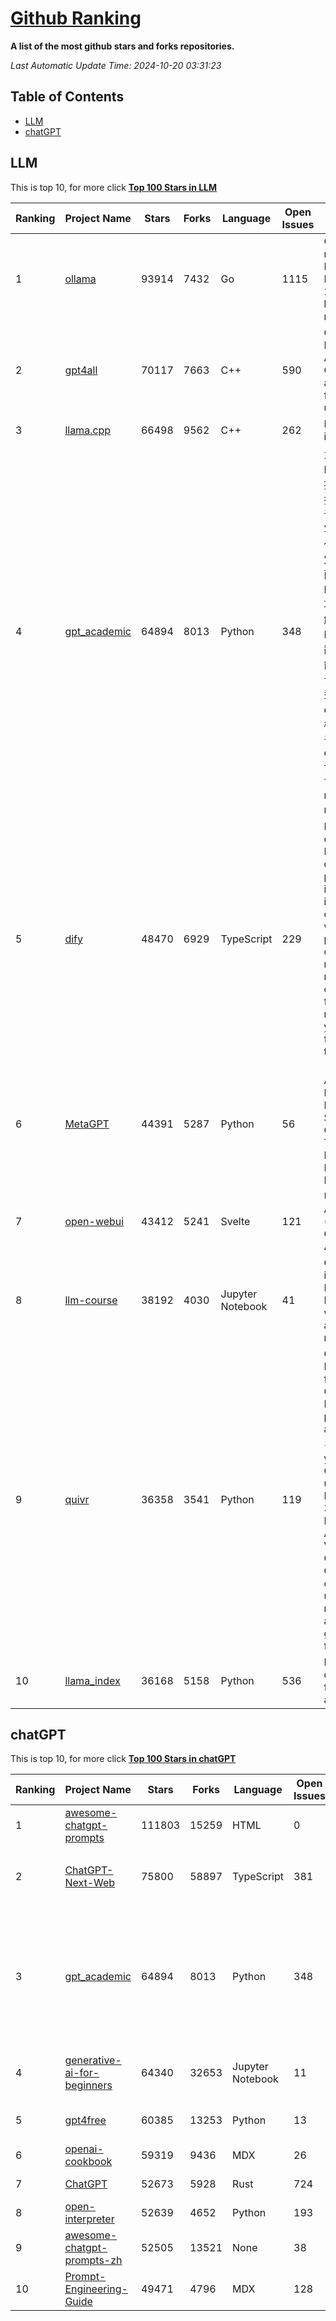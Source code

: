[Github Ranking](./README.md)
==========

**A list of the most github stars and forks repositories.**

*Last Automatic Update Time: 2024-10-20 03:31:23*

## Table of Contents
 * [LLM](#LLM)
 * [chatGPT](#chatGPT)

## LLM

This is top 10, for more click **[Top 100 Stars in LLM](Top100/LLM.md)**

| Ranking | Project Name | Stars | Forks | Language | Open Issues | Description | Last Commit |
| ------- | ------------ | ----- | ----- | -------- | ----------- | ----------- | ----------- |
| 1 | [ollama](https://github.com/ollama/ollama) | 93914 | 7432 | Go | 1115 | Get up and running with Llama 3.2, Mistral, Gemma 2, and other large language models. | 2024-10-19T21:06:42Z |
| 2 | [gpt4all](https://github.com/nomic-ai/gpt4all) | 70117 | 7663 | C++ | 590 | GPT4All: Run Local LLMs on Any Device. Open-source and available for commercial use. | 2024-10-19T05:06:47Z |
| 3 | [llama.cpp](https://github.com/ggerganov/llama.cpp) | 66498 | 9562 | C++ | 262 | LLM inference in C/C++ | 2024-10-20T02:19:24Z |
| 4 | [gpt_academic](https://github.com/binary-husky/gpt_academic) | 64894 | 8013 | Python | 348 | 为GPT/GLM等LLM大语言模型提供实用化交互接口，特别优化论文阅读/润色/写作体验，模块化设计，支持自定义快捷按钮&函数插件，支持Python和C++等项目剖析&自译解功能，PDF/LaTex论文翻译&总结功能，支持并行问询多种LLM模型，支持chatglm3等本地模型。接入通义千问, deepseekcoder, 讯飞星火, 文心一言, llama2, rwkv, claude2, moss等。 | 2024-10-19T17:33:05Z |
| 5 | [dify](https://github.com/langgenius/dify) | 48470 | 6929 | TypeScript | 229 | Dify is an open-source LLM app development platform. Dify's intuitive interface combines AI workflow, RAG pipeline, agent capabilities, model management, observability features and more, letting you quickly go from prototype to production. | 2024-10-19T01:58:50Z |
| 6 | [MetaGPT](https://github.com/geekan/MetaGPT) | 44391 | 5287 | Python | 56 | 🌟 The Multi-Agent Framework: First AI Software Company, Towards Natural Language Programming | 2024-10-18T09:57:35Z |
| 7 | [open-webui](https://github.com/open-webui/open-webui) | 43412 | 5241 | Svelte | 121 | User-friendly AI Interface (Supports Ollama, OpenAI API, ...) | 2024-10-20T01:42:27Z |
| 8 | [llm-course](https://github.com/mlabonne/llm-course) | 38192 | 4030 | Jupyter Notebook | 41 | Course to get into Large Language Models (LLMs) with roadmaps and Colab notebooks. | 2024-07-28T22:17:43Z |
| 9 | [quivr](https://github.com/QuivrHQ/quivr) | 36358 | 3541 | Python | 119 | Open-source RAG Framework for building GenAI Second Brains 🧠  Build productivity assistant (RAG) ⚡️🤖 Chat with your docs (PDF, CSV, ...)  & apps using Langchain, GPT 3.5 / 4 turbo, Private, Anthropic, VertexAI, Ollama, LLMs, Groq  that you can share with users !  Efficient retrieval augmented generation framework | 2024-10-18T14:26:46Z |
| 10 | [llama_index](https://github.com/run-llama/llama_index) | 36168 | 5158 | Python | 536 | LlamaIndex is a data framework for your LLM applications | 2024-10-19T21:56:05Z |


## chatGPT

This is top 10, for more click **[Top 100 Stars in chatGPT](Top100/chatGPT.md)**

| Ranking | Project Name | Stars | Forks | Language | Open Issues | Description | Last Commit |
| ------- | ------------ | ----- | ----- | -------- | ----------- | ----------- | ----------- |
| 1 | [awesome-chatgpt-prompts](https://github.com/f/awesome-chatgpt-prompts) | 111803 | 15259 | HTML | 0 | This repo includes ChatGPT prompt curation to use ChatGPT better. | 2024-09-26T13:36:47Z |
| 2 | [ChatGPT-Next-Web](https://github.com/ChatGPTNextWeb/ChatGPT-Next-Web) | 75800 | 58897 | TypeScript | 381 | A cross-platform ChatGPT/Gemini UI (Web / PWA / Linux / Win / MacOS). 一键拥有你自己的跨平台 ChatGPT/Gemini 应用。 | 2024-10-16T14:02:16Z |
| 3 | [gpt_academic](https://github.com/binary-husky/gpt_academic) | 64894 | 8013 | Python | 348 | 为GPT/GLM等LLM大语言模型提供实用化交互接口，特别优化论文阅读/润色/写作体验，模块化设计，支持自定义快捷按钮&函数插件，支持Python和C++等项目剖析&自译解功能，PDF/LaTex论文翻译&总结功能，支持并行问询多种LLM模型，支持chatglm3等本地模型。接入通义千问, deepseekcoder, 讯飞星火, 文心一言, llama2, rwkv, claude2, moss等。 | 2024-10-19T17:33:05Z |
| 4 | [generative-ai-for-beginners](https://github.com/microsoft/generative-ai-for-beginners) | 64340 | 32653 | Jupyter Notebook | 11 | 21 Lessons, Get Started Building with Generative AI  🔗 https://microsoft.github.io/generative-ai-for-beginners/ | 2024-10-15T11:02:46Z |
| 5 | [gpt4free](https://github.com/xtekky/gpt4free) | 60385 | 13253 | Python | 13 | The official gpt4free repository \| various collection of powerful language models | 2024-10-17T15:58:42Z |
| 6 | [openai-cookbook](https://github.com/openai/openai-cookbook) | 59319 | 9436 | MDX | 26 | Examples and guides for using the OpenAI API | 2024-10-17T14:50:12Z |
| 7 | [ChatGPT](https://github.com/lencx/ChatGPT) | 52673 | 5928 | Rust | 724 | 🔮 ChatGPT Desktop Application (Mac, Windows and Linux) | 2024-08-29T17:58:11Z |
| 8 | [open-interpreter](https://github.com/OpenInterpreter/open-interpreter) | 52639 | 4652 | Python | 193 | A natural language interface for computers | 2024-10-15T18:39:24Z |
| 9 | [awesome-chatgpt-prompts-zh](https://github.com/PlexPt/awesome-chatgpt-prompts-zh) | 52505 | 13521 | None | 38 | ChatGPT 中文调教指南。各种场景使用指南。学习怎么让它听你的话。 | 2024-07-30T11:43:23Z |
| 10 | [Prompt-Engineering-Guide](https://github.com/dair-ai/Prompt-Engineering-Guide) | 49471 | 4796 | MDX | 128 | 🐙 Guides, papers, lecture, notebooks and resources for prompt engineering | 2024-09-19T20:28:14Z |

